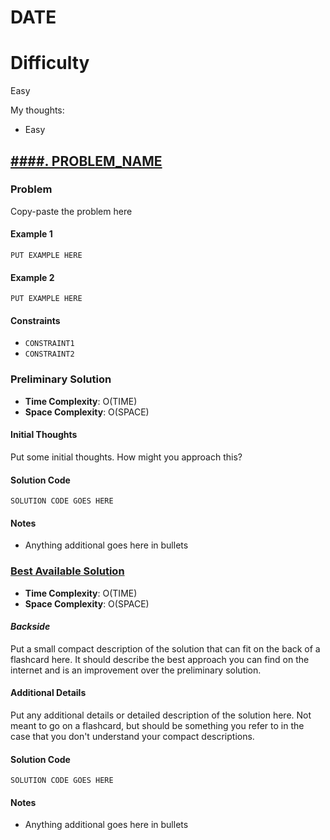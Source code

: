 # DATE

# Difficulty

Easy

My thoughts:

-   Easy

## [####. PROBLEM_NAME](PROBLEM_URL)

### Problem

Copy-paste the problem here

#### Example 1

```
PUT EXAMPLE HERE
```

#### Example 2

```
PUT EXAMPLE HERE
```

#### Constraints

-   `CONSTRAINT1`
-   `CONSTRAINT2`

### Preliminary Solution

-   **Time Complexity**: O(TIME)
-   **Space Complexity**: O(SPACE)

#### Initial Thoughts

Put some initial thoughts. How might you approach this?

#### Solution Code

```
SOLUTION CODE GOES HERE
```

#### Notes

-   Anything additional goes here in bullets

### [Best Available Solution](SOLUTION_LINK)

-   **Time Complexity**: O(TIME)
-   **Space Complexity**: O(SPACE)

#### _Backside_

Put a small compact description of the solution that can fit on the back of a flashcard here. It should describe the best approach you can find on the internet and is an improvement over the preliminary solution.

#### Additional Details

Put any additional details or detailed description of the solution here. Not meant to go on a flashcard, but should be something you refer to in the case that you don't understand your compact descriptions.

#### Solution Code

```
SOLUTION CODE GOES HERE
```

#### Notes

-   Anything additional goes here in bullets
